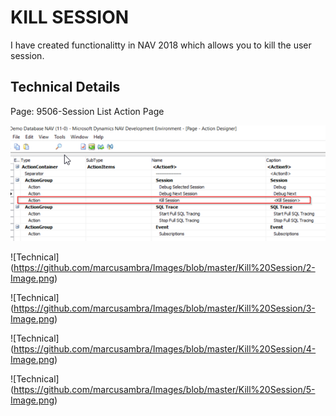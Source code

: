 KILL SESSION
=============

I have created functionalitty in NAV 2018 which allows you to kill the user session.

Technical Details
------------------

Page: 9506-Session List
Action Page

![Technical](https://github.com/marcusambra/Images/blob/master/Kill%20Session/1-Image.png)

![Technical] (https://github.com/marcusambra/Images/blob/master/Kill%20Session/2-Image.png)

![Technical] (https://github.com/marcusambra/Images/blob/master/Kill%20Session/3-Image.png)

![Technical] (https://github.com/marcusambra/Images/blob/master/Kill%20Session/4-Image.png)

![Technical] (https://github.com/marcusambra/Images/blob/master/Kill%20Session/5-Image.png)


